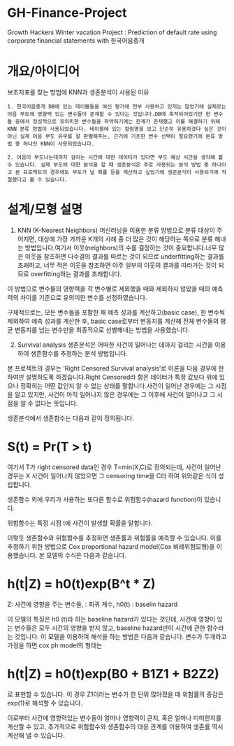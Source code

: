 # GH-Finance-Project
Growth Hackers Winter vacation Project : Prediction of default rate using corporate financial statements with 한국어음중개

# 개요/아이디어
보조지표를 찾는 방법에 KNN과 생존분석이 사용된 이유

    1. 한국어음중개 DB에 있는 테이블들을 여신 평가에 전부 사용하고 있지는 않았기에 실제로는 어음 부도에 영향력 있는 변수들이 존재할 수 있다는 것입니다.DB에 축적되어있기만 한 변수들 중에서 정성적으로 유의미한 변수들을 파악하기에는 한계가 존재했고 이를 해결하기 위해 KNN 분류 방법이 사용되었습니다. 테이블에 있는 컬럼명을 보고 단순히 유용하겠다 싶은 것이 아닌 실제 어음 부도 유무를 잘 판별해주는, 근거에 기초한 변수 선택이 필요했기에 분류 방법 중 하나인 KNN이 사용되었습니다.

    2. 어음이 부도나는데까지 걸리는 시간에 대한 데이터가 있다면 부도 예상 시간을 생각해 볼 수 있습니다. 실제 부도에 대한 분석을 할 때 생존분석은 주로 사용되는 분석 방법 중 하나이고 본 프로젝트의 경우에도 부도가 날 확률 등을 계산하고 싶었기에 생존분석이 사용되기에 적절했다고 볼 수 있습니다.

# 설계/모형 설명
1. KNN (K-Nearest Neighbors)
머신러닝을 이용한 분류 방법으로 분류 대상이 주어지면, 대상에 가장 가까운 K개의 사례 중 더 많은 것이 해당하는 쪽으로 분류 해내는 방법입니다.여기서 이웃(neighbors)의 수를 결정하는 것이 중요합니다.너무 많은 이웃을 참조하면 다수결의 결과를 따르는 것이 되므로 underfitting하는 결과를 초래하고, 너무 적은 이웃을 참조하면 아주 일부의 이웃의 결과를 따라가는 것이 되므로 overfitting하는 결과를 초래합니다.

이 방법으로 변수들의 영향력을 각 변수별로 제외했을 때와 제외하지 않았을 때의 예측력의 차이를 기준으로 유의미한 변수를 선정하였습니다.

구체적으로는, 모든 변수들을 포함한 채 예측 성과를 계산하고(basic case), 한 변수씩 제외하여 예측 성과를 계산한 후, basic case로부터 변동치를 계산해 전체 변수들의 평균 변동치를 넘는 변수만을 최종적으로 선별해내는 방법을 사용했습니다.

2. Survival analysis
생존분석은 어떠한 사건이 일어나는 데까지 걸리는 시간을 이용하여 생존함수를 추정하는 분석 방법입니다.

본 프로젝트의 경우는 ‘Right Censored Survival analysis’로 이론을 다음 경우에 한하여만 설명하도록 하겠습니다.Right Censored라 함은 데이터가 특정 값보다 위에 있으나 정확히는 어떤 값인지 알 수 없는 상태를 말합니다.사건이 일어난 경우에는 그 시점을 알고 있지만, 사건이 아직 일어나지 않은 경우에는 그 이후에 사건이 일어나고 그 시점을 알 수 없다는 뜻입니다.

생존분석에서 생존함수는 다음과 같이 정의됩니다.
# S(t) = Pr(T > t)
여기서 T가 right censored data인 경우 T=min(X,C)로 정의되는데, 사건이 일어난 경우는 X 사건이 일어나지 않았으면 그 censoring time을 C라 하여 위와같은 식이 성립합니다.

생존함수 외에 우리가 사용하는 또다른 함수로 위험함수(hazard function)이 있습니다.

위험함수는 특정 시점 t에 사건이 발생할 확률을 말합니다. 

이렇듯 생존함수와 위험함수를 추정하면 생존률과 위험률을 예측할 수 있습니다.
이를 추정하기 위한 방법으로 Cox proportional hazard model(Cox 비례위험모형)을 이용했습니다. 본 모델의 수식은 다음과 같습니다.

# h(t|Z) = h0(t)exp(B^t * Z)
Z: 사건에 영향을 주는 변수들, : 회귀 계수, h0(t) : baselin hazard

이 모델의 특징은 h0 (t)라 하는 baseline hazard가 있다는 것인데, 사건에 영향이 있는 변수들은 모두 시간의 영향을 받지 않고, baseline hazard만이 시간에 관한 함수라는 것입니다.
이 모델을 이용하여 해석을 하는 방법은 다음과 같습니다.
변수가 두개라고 가정을 하면 cox ph model의 형태는
# h(t|Z) = h0(t)exp(B0 + B1Z1 + B2Z2)
로 표현할 수 있습니다.
이 경우 Z1이라는 변수가 한 단위 많아졌을 때 위험률의 증감은 exp(1)로 해석할 수 있습니다.

이로부터 사건에 영향력있는 변수들이 얼마나 영향력이 큰지, 혹은 얼마나 미미한지를 계산할 수 있고, 추가적으로 위험함수와 생존함수의 대응 관계를 이용하여 생존률 역시 계산해 낼 수 있습니다. 
